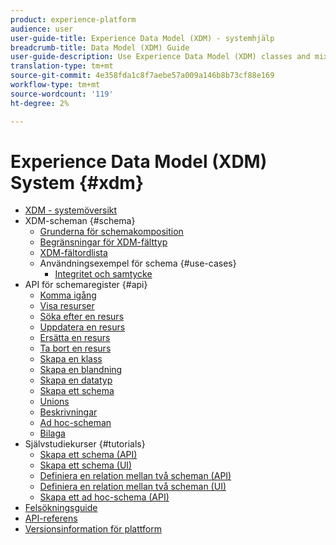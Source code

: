 ```yaml
---
product: experience-platform
audience: user
user-guide-title: Experience Data Model (XDM) - systemhjälp
breadcrumb-title: Data Model (XDM) Guide
user-guide-description: Use Experience Data Model (XDM) classes and mixins to standardize experience data.
translation-type: tm+mt
source-git-commit: 4e358fda1c8f7aebe57a009a146b8b73cf88e169
workflow-type: tm+mt
source-wordcount: '119'
ht-degree: 2%

---
```



# Experience Data Model (XDM) System {#xdm}

* [XDM - systemöversikt](home.md)
* XDM-scheman {#schema}
   * [Grunderna för schemakomposition](schema/composition.md)
   * [Begränsningar för XDM-fälttyp](schema/field-constraints.md)
   * [XDM-fältordlista](schema/field-dictionary.md)
   * Användningsexempel för schema {#use-cases}
      * [Integritet och samtycke](schema/privacy-consent.md)
* API för schemaregister {#api}
   * [Komma igång](api/getting-started.md)
   * [Visa resurser](api/list-resources.md)
   * [Söka efter en resurs](api/look-up-resource.md)
   * [Uppdatera en resurs](api/update-resource.md)
   * [Ersätta en resurs](api/replace-resource.md)
   * [Ta bort en resurs](api/delete-resource.md)
   * [Skapa en klass](api/create-class.md)
   * [Skapa en blandning](api/create-mixin.md)
   * [Skapa en datatyp](api/create-data-type.md)
   * [Skapa ett schema](api/create-schema.md)
   * [Unions](api/unions.md)
   * [Beskrivningar](api/descriptors.md)
   * [Ad hoc-scheman](api/ad-hoc.md)
   * [Bilaga](api/appendix.md)
* Självstudiekurser {#tutorials}
   * [Skapa ett schema (API)](tutorials/create-schema-api.md)
   * [Skapa ett schema (UI)](tutorials/create-schema-ui.md)
   * [Definiera en relation mellan två scheman (API)](tutorials/relationship-api.md)
   * [Definiera en relation mellan två scheman (UI)](tutorials/relationship-ui.md)
   * [Skapa ett ad hoc-schema (API)](tutorials/ad-hoc.md)
* [Felsökningsguide](troubleshooting-guide.md)
* [API-referens](https://www.adobe.io/apis/experienceplatform/home/api-reference.html#!acpdr/swagger-specs/schema-registry.yaml)
* [Versionsinformation för plattform](https://www.adobe.com/go/platform-release-notes-en)